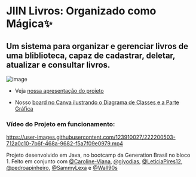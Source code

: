# JIIN Livros: Organizado como Mágica✨
## Um sistema para organizar e gerenciar livros de uma bliblioteca, capaz de cadastrar, deletar, atualizar e consultar livros.

![image](https://raw.githubusercontent.com/Wall90s/projetoJava-JiinLivros/main/bg.png)

- Veja [nossa apresentação do projeto](https://www.canva.com/design/DAFbls8SkTU/luaa2723zH7u1z7TnXX7DA/edit?utm_content=DAFbls8SkTU&utm_campaign=designshare&utm_medium=link2&utm_source=sharebutton)

- Nosso [board no Canva ilustrando o Diagrama de Classes e a Parte Gráfica](https://www.canva.com/design/DAFaqVOQtWA/zVb9InsfXeAG2oPNrZRaSQ/view?utm_content=DAFaqVOQtWA&utm_campaign=designshare&utm_medium=link2&utm_source=sharebutton)

### Vídeo do Projeto em funcionamento:

https://user-images.githubusercontent.com/123910027/222200503-712a0c10-7b6f-468a-9682-f5a7f09e0979.mp4

Projeto desenvolvido em Java, no bootcamp da Generation Brasil no bloco 1. Feito em conjunto com [@Caroline-Viana](https://github.com/Caroline-Viana), [@giyodias](https://github.com/giyodias), [@LeticiaPires12](https://github.com/LeticiaPires12), [@pedroapinheiro](https://github.com/pedroapinheiro), [@SammyLexa](https://github.com/SammyLexa) e [@Wall90s](https://github.com/Wall90s)
